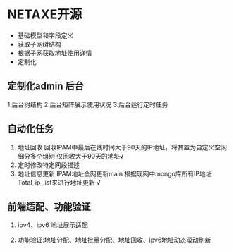 # NETAXE开源
- 基础模型和字段定义
- 获取子网树结构
- 根据子网获取地址使用详情
- 定制化

## 定制化admin 后台

 1.后台树结构
 2.后台矩阵展示使用状况
 3.后台运行定时任务
 
## 自动化任务

 1. 地址回收 回收IPAM中最后在线时间大于90天的IP地址，将其置为自定义空闲 细分多个组别 仅回收大于90天的地址√
 2. 定时修改特定网段描述
 3. 地址信息更新  IPAM地址全网更新main  根据现网中mongo库所有IP地址 Total_ip_list来进行地址更新 √
 
 ## 前端适配、功能验证

 1. ipv4、ipv6 地址展示适配

 2. 功能验证:地址分配、地址批量分配、地址回收、ipv6地址动态滚动刷新
 
